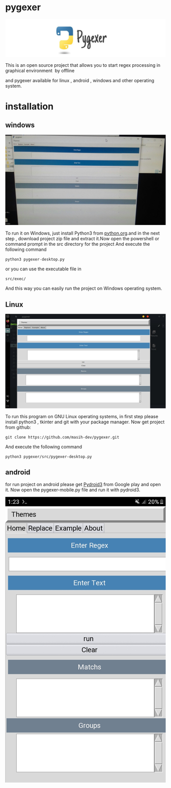 # pygexer
![logo](pic/logo/logo.jpg)

This is an open source project that allows you to start regex processing in graphical environment  by offline

and pygexer available for linux , android , windows  and other operating system.

# installation 

## windows 
![desktop-win](pic/desktop-version/on-windows.jpg)

To run it on Windows, just install Python3 from [python.org](https://www.python.org/downloads/).and in the next step , download project zip file and extract it.Now open the powershell or command prompt in the src directory for the project
And execute the following command

```python
python3 pygexer-desktop.py
```

or you can use the executable file in
``` shell
src/exec/
```
And this way you can easily run the project on Windows operating system. 


## Linux
![deaktop](pic/desktop-version/on-linux-mint.jpg)

To run this program on GNU Linux operating systems, in first step please install python3 , tkinter and git with your package manager.
Now get project from github:
```shell
git clone https://github.com/masih-dev/pygexer.git
```
And execute the following command
```shell
python3 pygexer/src/pygexer-desktop.py 
```

## android 
for run project on android please get 
[Pydroid3](https://play.google.com/store/apps/details?id=ru.iiec.pydroid3 "Link to google play")
from Google play and open it.
Now open the pygexer-mobile.py file and run it with pydroid3.


![phone1](pic/phone-version/phone1.jpg)
